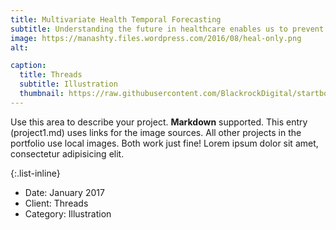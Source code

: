 ```yaml
---
title: Multivariate Health Temporal Forecasting
subtitle: Understanding the future in healthcare enables us to prevent or prepare for the worst unprecedented events.
image: https://manashty.files.wordpress.com/2016/08/heal-only.png
alt: 

caption:
  title: Threads
  subtitle: Illustration
  thumbnail: https://raw.githubusercontent.com/BlackrockDigital/startbootstrap-agency/master/src/assets/img/portfolio/01-thumbnail.jpg
---
```

Use this area to describe your project. **Markdown** supported. This entry (project1.md) uses links for the image sources. All other projects in the portfolio use local images. Both work just fine! Lorem ipsum dolor sit amet, consectetur adipisicing elit. 

{:.list-inline}
- Date: January 2017
- Client: Threads
- Category: Illustration

